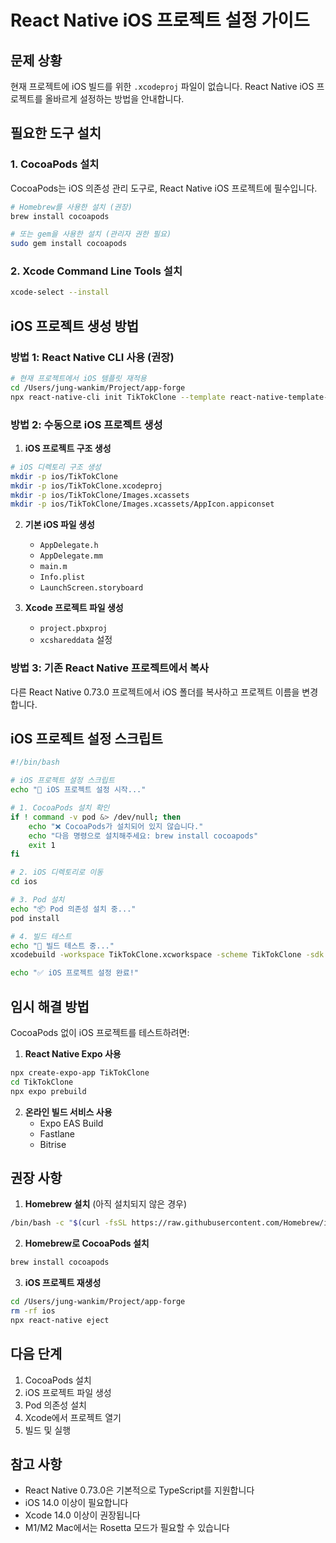 # React Native iOS 프로젝트 설정 가이드

## 문제 상황
현재 프로젝트에 iOS 빌드를 위한 `.xcodeproj` 파일이 없습니다. React Native iOS 프로젝트를 올바르게 설정하는 방법을 안내합니다.

## 필요한 도구 설치

### 1. CocoaPods 설치
CocoaPods는 iOS 의존성 관리 도구로, React Native iOS 프로젝트에 필수입니다.

```bash
# Homebrew를 사용한 설치 (권장)
brew install cocoapods

# 또는 gem을 사용한 설치 (관리자 권한 필요)
sudo gem install cocoapods
```

### 2. Xcode Command Line Tools 설치
```bash
xcode-select --install
```

## iOS 프로젝트 생성 방법

### 방법 1: React Native CLI 사용 (권장)
```bash
# 현재 프로젝트에서 iOS 템플릿 재적용
cd /Users/jung-wankim/Project/app-forge
npx react-native-cli init TikTokClone --template react-native-template-typescript --skip-install
```

### 방법 2: 수동으로 iOS 프로젝트 생성

1. **iOS 프로젝트 구조 생성**
```bash
# iOS 디렉토리 구조 생성
mkdir -p ios/TikTokClone
mkdir -p ios/TikTokClone.xcodeproj
mkdir -p ios/TikTokClone/Images.xcassets
mkdir -p ios/TikTokClone/Images.xcassets/AppIcon.appiconset
```

2. **기본 iOS 파일 생성**
   - `AppDelegate.h`
   - `AppDelegate.mm`
   - `main.m`
   - `Info.plist`
   - `LaunchScreen.storyboard`

3. **Xcode 프로젝트 파일 생성**
   - `project.pbxproj`
   - `xcshareddata` 설정

### 방법 3: 기존 React Native 프로젝트에서 복사

다른 React Native 0.73.0 프로젝트에서 iOS 폴더를 복사하고 프로젝트 이름을 변경합니다.

## iOS 프로젝트 설정 스크립트

```bash
#!/bin/bash

# iOS 프로젝트 설정 스크립트
echo "🍎 iOS 프로젝트 설정 시작..."

# 1. CocoaPods 설치 확인
if ! command -v pod &> /dev/null; then
    echo "❌ CocoaPods가 설치되어 있지 않습니다."
    echo "다음 명령으로 설치해주세요: brew install cocoapods"
    exit 1
fi

# 2. iOS 디렉토리로 이동
cd ios

# 3. Pod 설치
echo "📦 Pod 의존성 설치 중..."
pod install

# 4. 빌드 테스트
echo "🔨 빌드 테스트 중..."
xcodebuild -workspace TikTokClone.xcworkspace -scheme TikTokClone -sdk iphonesimulator -configuration Debug

echo "✅ iOS 프로젝트 설정 완료!"
```

## 임시 해결 방법

CocoaPods 없이 iOS 프로젝트를 테스트하려면:

1. **React Native Expo 사용**
```bash
npx create-expo-app TikTokClone
cd TikTokClone
npx expo prebuild
```

2. **온라인 빌드 서비스 사용**
   - Expo EAS Build
   - Fastlane
   - Bitrise

## 권장 사항

1. **Homebrew 설치** (아직 설치되지 않은 경우)
```bash
/bin/bash -c "$(curl -fsSL https://raw.githubusercontent.com/Homebrew/install/HEAD/install.sh)"
```

2. **Homebrew로 CocoaPods 설치**
```bash
brew install cocoapods
```

3. **iOS 프로젝트 재생성**
```bash
cd /Users/jung-wankim/Project/app-forge
rm -rf ios
npx react-native eject
```

## 다음 단계

1. CocoaPods 설치
2. iOS 프로젝트 파일 생성
3. Pod 의존성 설치
4. Xcode에서 프로젝트 열기
5. 빌드 및 실행

## 참고 사항

- React Native 0.73.0은 기본적으로 TypeScript를 지원합니다
- iOS 14.0 이상이 필요합니다
- Xcode 14.0 이상이 권장됩니다
- M1/M2 Mac에서는 Rosetta 모드가 필요할 수 있습니다